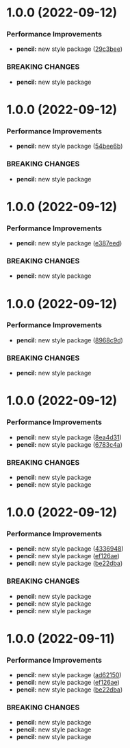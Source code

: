 # 1.0.0 (2022-09-12)


### Performance Improvements

* **pencil:** new style package ([29c3bee](https://github.com/workadventure/sweetsky/commit/29c3bee210dfcd43a5fa322b4798a2a97fa4381d))


### BREAKING CHANGES

* **pencil:** new style package

# 1.0.0 (2022-09-12)


### Performance Improvements

* **pencil:** new style package ([54bee6b](https://github.com/workadventure/sweetsky/commit/54bee6ba84be1522b2d6fc4b509fc979687ba2ef))


### BREAKING CHANGES

* **pencil:** new style package

# 1.0.0 (2022-09-12)


### Performance Improvements

* **pencil:** new style package ([e387eed](https://github.com/workadventure/sweetsky/commit/e387eedb1b89fe0a82bbce7b4dd0dbeac6523644))


### BREAKING CHANGES

* **pencil:** new style package

# 1.0.0 (2022-09-12)


### Performance Improvements

* **pencil:** new style package ([8968c9d](https://github.com/workadventure/sweetsky/commit/8968c9d880e6bef00c9f90e7bc10ca82242343b7))


### BREAKING CHANGES

* **pencil:** new style package

# 1.0.0 (2022-09-12)


### Performance Improvements

* **pencil:** new style package ([8ea4d31](https://github.com/workadventure/sweetsky/commit/8ea4d31c6328d115b8a4c8a180afb1c9e1f294e7))
* **pencil:** new style package ([6783c4a](https://github.com/workadventure/sweetsky/commit/6783c4aefee32b0edca8f6ec4ff66d9b04328cd3))


### BREAKING CHANGES

* **pencil:** new style package
* **pencil:** new style package

# 1.0.0 (2022-09-12)


### Performance Improvements

* **pencil:** new style package ([4336948](https://github.com/workadventure/sweetsky/commit/43369482ebe127802e660f048ebae2fb050015aa))
* **pencil:** new style package ([ef126ae](https://github.com/workadventure/sweetsky/commit/ef126ae978931ca31b1ff7589b686d6e1c0a0cd4))
* **pencil:** new style package ([be22dba](https://github.com/workadventure/sweetsky/commit/be22dba3db22827925ee179a0095540fd753f1a8))


### BREAKING CHANGES

* **pencil:** new style package
* **pencil:** new style package
* **pencil:** new style package

# 1.0.0 (2022-09-11)


### Performance Improvements

* **pencil:** new style package ([ad62150](https://github.com/workadventure/sweetsky/commit/ad621506fa48b8f7cfcc624778ae9cd9312ff4e0))
* **pencil:** new style package ([ef126ae](https://github.com/workadventure/sweetsky/commit/ef126ae978931ca31b1ff7589b686d6e1c0a0cd4))
* **pencil:** new style package ([be22dba](https://github.com/workadventure/sweetsky/commit/be22dba3db22827925ee179a0095540fd753f1a8))


### BREAKING CHANGES

* **pencil:** new style package
* **pencil:** new style package
* **pencil:** new style package
